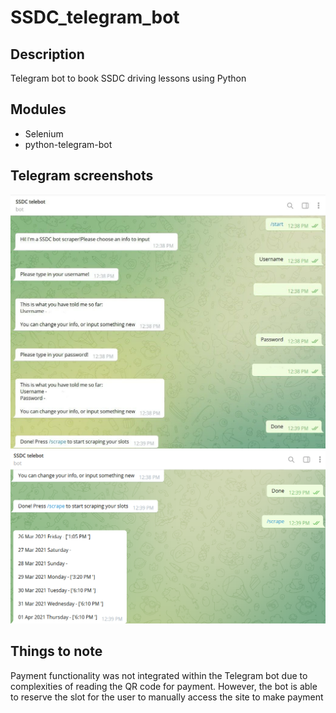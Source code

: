 # SSDC_telegram_bot


## Description
Telegram bot to book SSDC driving lessons using Python

## Modules
- Selenium
- python-telegram-bot

## Telegram screenshots
![Getting user credentials](https://github.com/jovanwongzixi/SSDC_telegram_bot/blob/main/SSDC_telebot_screenshot1.jpg)
![Return scraping results](https://github.com/jovanwongzixi/SSDC_telegram_bot/blob/main/SSDC_telebot_screenshot2.png)

## Things to note
Payment functionality was not integrated within the Telegram bot due to complexities of reading the QR code for payment. However, the bot is able to reserve the slot for the user to manually access the site to make payment
